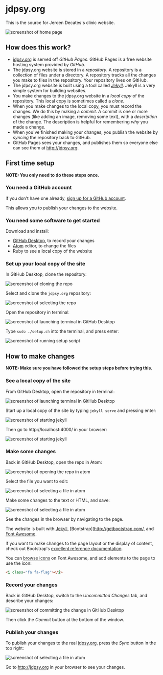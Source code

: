 # jdpsy.org

This is the source for Jeroen Decates's clinic website.

![screenshot of home page](/img/readme/homepage.png)

## How does this work?

 - [jdpsy.org](http://jdpsy.org) is served off _GitHub Pages_. GitHub Pages is a free website hosting system provided by _GitHub_.
 - The jdpsy.org website is stored in a _repository_. A repository is a collection of files under a directory. A repository tracks all the changes you make to files in the repository. Your repository lives on GitHub.
 - The jdpsy.org website is built using a tool called _[Jekyll](https://jekyllrb.com/)_. Jekyll is a very simple system for building websites.
 - You make changes to the jdpsy.org website in a _local copy_ of the repository. This local copy is sometimes called a _clone_.
 - When you make changes to the local copy, you must record the changes. We do this by making a _commit_. A commit is one or more changes (like adding an image, removing some text), with a _description_ of the change. The description is helpful for remembering _why_ you made a change.
 - When you've finished making your changes, you publish the website by _syncing_ the repository back to GitHub.
 - GitHub Pages sees your changes, and publishes them so everyone else can see them at http://jdpsy.org.

## First time setup

**NOTE: You only need to do these steps once.**

### You need a GitHub account

If you don't have one already, [sign up for a GitHub account](https://github.com/join).

This allows you to publish your changes to the website.

### You need some software to get started

Download and install:

- [GitHub Desktop](https://desktop.github.com/), to record your changes
- [Atom](https://atom.io/) editor, to change the files
- Ruby to see a local copy of the website

### Set up your local copy of the site

In GitHub Desktop, clone the repository:

![screenshot of cloning the repo](/img/readme/clone-the-repo.png)

Select and clone the `jdpsy.org` repository:

![screenshot of selecting the repo](/img/readme/select-jdpsy-for-cloning.png)

Open the repository in terminal:

![screenshot of launching terminal  in GitHub Desktop](/img/readme/open-in-terminal.png)

Type `sudo ./setup.sh` into the terminal, and press enter:

![screenshot of running setup script](/img/readme/run-setup-script.png)

## How to make changes

**NOTE: Make sure you have followed the setup steps before trying this.**

### See a local copy of the site

From GitHub Desktop, open the repository in terminal:

![screenshot of launching terminal  in GitHub Desktop](/img/readme/open-in-terminal.png)

Start up a local copy of the site by typing `jekyll serve` and pressing enter:

![screenshot of starting jekyll](/img/readme/start-jekyll.png)

Then go to http://localhost:4000/ in your browser:

![screenshot of starting jekyll](/img/readme/see-local-site.png)

### Make some changes

Back in GitHub Desktop, open the repo in Atom:

![screenshot of opening the repo in atom](/img/readme/open-in-atom.png)

Select the file you want to edit:

![screenshot of selecting a file in atom](/img/readme/select-file-in-atom.png)

Make some changes to the text or HTML, and save:

![screenshot of selecting a file in atom](/img/readme/save-change-in-atom.png)

See the changes in the browser by navigating to the page.

The website is built with [Jekyll](https://jekyllrb.com/), [Bootstrap](http://getbootstrap.com/, and [Font Awesome](http://fontawesome.io/).

If you want to make changes to the page layout or the display of content, check out Bootstrap's [excellent reference documentation](http://getbootstrap.com/css/).

You can [browse icons](http://fontawesome.io/icons/) on Font Awesome, and add elements to the page to use the icon:

``` html
<i class="fa fa-flag"></i>
```

### Record your changes

Back in GitHub Desktop, switch to the _Uncommitted Changes_ tab, and describe your changes:

![screenshot of committing the change in GitHub Desktop](/img/readme/save-change-in-github-desktop.png)

Then click the _Commit_ button at the bottom of the window.

### Publish your changes

To publish your changes to the real [jdpsy.org](http://jdpsy.org/), press the _Sync_ button in the top right:

![screenshot of selecting a file in atom](/img/readme/sync-to-github.png)

Go to http://jdpsy.org in your browser to see your changes.
